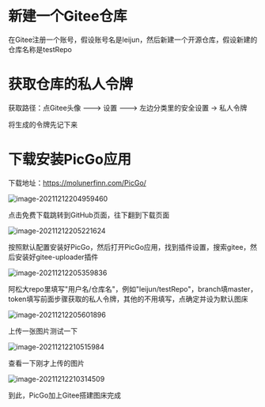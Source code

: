 # 新建一个Gitee仓库

在Gitee注册一个账号，假设账号名是leijun，然后新建一个开源仓库，假设新建的仓库名称是testRepo

# 获取仓库的私人令牌

获取路径：点Gitee头像 ---> 设置 ---> 左边分类里的安全设置 -> 私人令牌

将生成的令牌先记下来

# 下载安装PicGo应用

下载地址：https://molunerfinn.com/PicGo/

 ![image-20211212204959460](https://oobbss.oss-cn-shenzhen.aliyuncs.com/image-20211212204959460.png)

点击免费下载跳转到GitHub页面，往下翻到下载页面

 ![image-20211212205221624](https://oobbss.oss-cn-shenzhen.aliyuncs.com/image-20211212205221624.png)

按照默认配置安装好PicGo，然后打开PicGo应用，找到插件设置，搜索gitee，然后安装好gitee-uploader插件

 ![image-20211212205359836](https://oobbss.oss-cn-shenzhen.aliyuncs.com/image-20211212205359836.png)

阿松大repo里填写"用户名/仓库名"，例如"leijun/testRepo"，branch填master，token填写前面步骤获取的私人令牌，其他的不用填写，点确定并设为默认图床

 ![image-20211212205601896](https://oobbss.oss-cn-shenzhen.aliyuncs.com/image-20211212205601896.png)

上传一张图片测试一下

 ![image-20211212210515984](https://oobbss.oss-cn-shenzhen.aliyuncs.com/image-20211212210515984.png)

查看一下刚才上传的图片

 ![image-20211212210314509](https://oobbss.oss-cn-shenzhen.aliyuncs.com/image-20211212210314509.png)

到此，PicGo加上Gitee搭建图床完成
